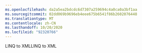 ```yaml
---
ms.openlocfilehash: da2a5ea2bdcdc6d7307a259694c4a0ca0a3bf1aa
ms.sourcegitcommit: 02dd069b9696eb4eee675b6541f86b2602076448
ms.translationtype: MT
ms.contentlocale: zh-CN
ms.lasthandoff: 10/20/2020
ms.locfileid: "92320766"
---
```

<span data-ttu-id="a779b-101">LINQ to XML</span><span class="sxs-lookup"><span data-stu-id="a779b-101">LINQ to XML</span></span>